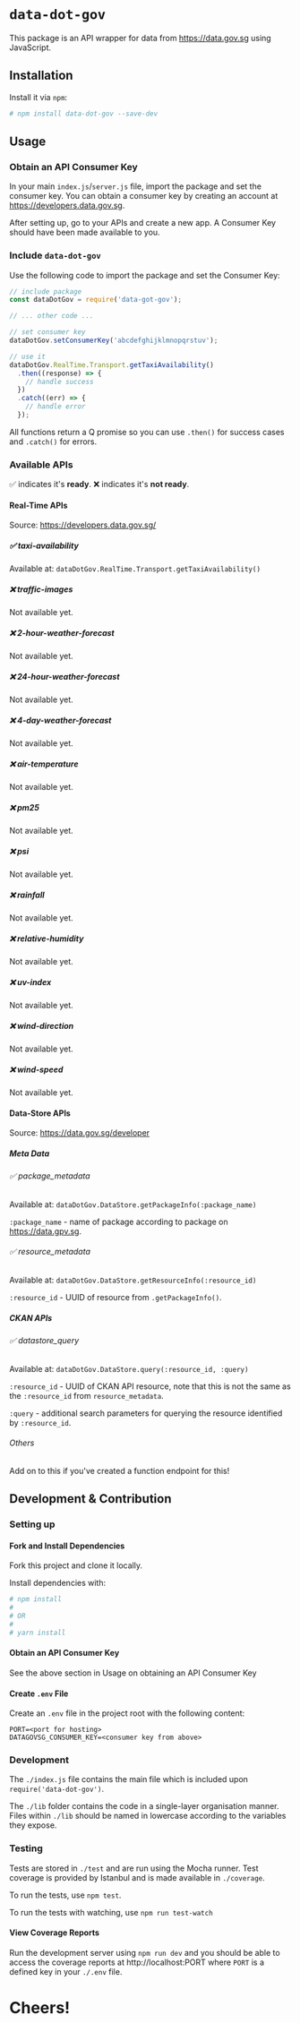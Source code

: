 # `data-dot-gov`
This package is an API wrapper for data from https://data.gov.sg using JavaScript.

## Installation
Install it via `npm`:

```bash
# npm install data-dot-gov --save-dev
```

## Usage

### Obtain an API Consumer Key
In your main `index.js`/`server.js` file, import the package and set the consumer key. You can obtain
a consumer key by creating an account at https://developers.data.gov.sg.

After setting up, go to your APIs and create a new app. A Consumer Key should have been made available to you.

### Include `data-dot-gov`
Use the following code to import the package and set the Consumer Key:

```javascript
// include package
const dataDotGov = require('data-got-gov');

// ... other code ...

// set consumer key
dataDotGov.setConsumerKey('abcdefghijklmnopqrstuv');

// use it
dataDotGov.RealTime.Transport.getTaxiAvailability()
  .then((response) => {
    // handle success
  })
  .catch((err) => {
    // handle error
  });
```

All functions return a Q promise so you can use `.then()` for success cases and `.catch()` for errors.

### Available APIs
✅ indicates it's **ready**.
❌ indicates it's **not ready**.

#### Real-Time APIs
Source: https://developers.data.gov.sg/

##### ✅ taxi-availability

Available at: `dataDotGov.RealTime.Transport.getTaxiAvailability()`

##### ❌ traffic-images

Not available yet.

##### ❌ 2-hour-weather-forecast

Not available yet.

##### ❌ 24-hour-weather-forecast

Not available yet.

##### ❌ 4-day-weather-forecast

Not available yet.

##### ❌ air-temperature

Not available yet.

##### ❌ pm25

Not available yet.

##### ❌ psi

Not available yet.

##### ❌ rainfall

Not available yet.

##### ❌ relative-humidity

Not available yet.

##### ❌ uv-index

Not available yet.

##### ❌ wind-direction

Not available yet.

##### ❌ wind-speed

Not available yet.

#### Data-Store APIs
Source: https://data.gov.sg/developer

##### Meta Data

###### ✅ package_metadata

Available at: `dataDotGov.DataStore.getPackageInfo(:package_name)`

`:package_name` - name of package according to package on https://data.gpv.sg.

###### ✅ resource_metadata

Available at: `dataDotGov.DataStore.getResourceInfo(:resource_id)`

`:resource_id` - UUID of resource from `.getPackageInfo()`.

##### CKAN APIs

###### ✅ datastore_query

Available at: `dataDotGov.DataStore.query(:resource_id, :query)`

`:resource_id` - UUID of CKAN API resource, note that this is not the same as the `:resource_id` from `resource_metadata`.

`:query` - additional search parameters for querying the resource identified by `:resource_id`.

###### Others

Add on to this if you've created a function endpoint for this!

## Development & Contribution
### Setting up
#### Fork and Install Dependencies
Fork this project and clone it locally.

Install dependencies with:

```bash
# npm install
#
# OR
#
# yarn install
```

#### Obtain an API Consumer Key
See the above section in Usage on obtaining an API Consumer Key

#### Create `.env` File
Create an `.env` file in the project root with the following content:

```env
PORT=<port for hosting>
DATAGOVSG_CONSUMER_KEY=<consumer key from above>
```

### Development
The `./index.js` file contains the main file which is included upon `require('data-dot-gov')`.

The `./lib` folder contains the code in a single-layer organisation manner. Files within `./lib`
should be named in lowercase according to the variables they expose.

### Testing
Tests are stored in `./test` and are run using the Mocha runner. Test coverage is
provided by Istanbul and is made available in `./coverage`. 

To run the tests, use `npm test`.

To run the tests with watching, use `npm run test-watch`

#### View Coverage Reports
Run the development server using `npm run dev` and you should be able to access the coverage
reports at http://localhost:PORT where `PORT` is a defined key in your `./.env` file.

# Cheers!